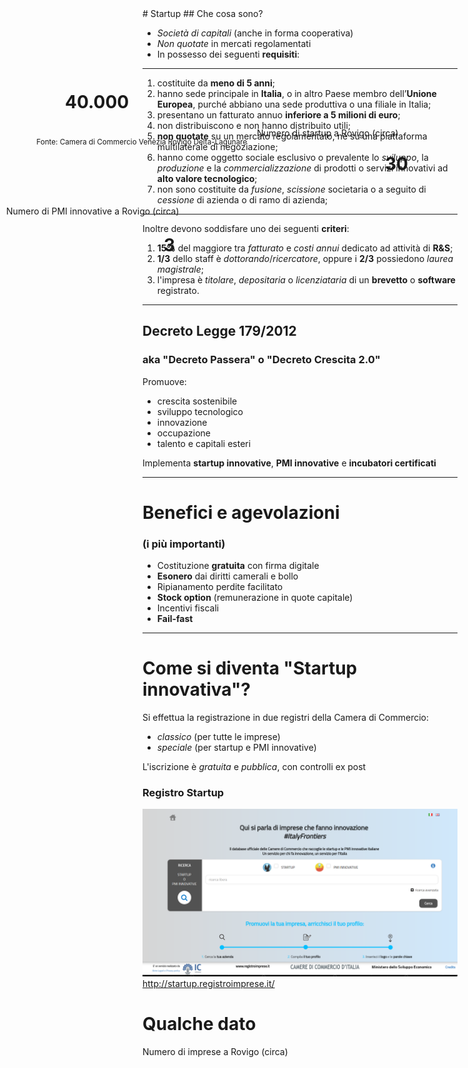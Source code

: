 <div id="legislazione" class="step slide markdown" data-rel-x="0" data-rel-y="900">
# Startup
## Che cosa sono?

* *Società di capitali* (anche in forma cooperativa)
* *Non quotate* in mercati regolamentati
* In possesso dei seguenti **requisiti**:

-----

1. costituite da **meno di 5 anni**;
2. hanno sede principale in **Italia**, o in altro Paese membro dell’**Unione Europea**, purché abbiano una sede produttiva o una filiale in Italia;
3. presentano un fatturato annuo **inferiore a 5 milioni di euro**;
4. non distribuiscono e non hanno distribuito utili;
5. **non quotate** su un mercato regolamentato, né su una piattaforma multilaterale di negoziazione;
6. hanno come oggetto sociale esclusivo o prevalente lo *sviluppo*, la *produzione* e la *commercializzazione* di prodotti o servizi innovativi ad **alto valore tecnologico**;
7. non sono costituite da *fusione*, *scissione* societaria o a seguito di *cessione* di azienda o di ramo di azienda;

-----

Inoltre devono soddisfare uno dei seguenti **criteri**:

1. **15%** del maggiore tra *fatturato* e *costi annui* dedicato ad attività di **R&S**;
2. **1/3** dello staff è *dottorando*/*ricercatore*, oppure i **2/3** possiedono *laurea magistrale*;
3. l'impresa è *titolare*, *depositaria* o *licenziataria* di un **brevetto** o **software** registrato.

-----

## Decreto Legge 179/2012
### aka "Decreto Passera" o "Decreto Crescita 2.0"
Promuove:

* crescita sostenibile
* sviluppo tecnologico
* innovazione
* occupazione
* talento e capitali esteri

Implementa **startup innovative**, **PMI innovative** e **incubatori certificati**

-----

# Benefici e agevolazioni
### (i più importanti)

* Costituzione **gratuita** con firma digitale
* **Esonero** dai diritti camerali e bollo
* Ripianamento perdite facilitato
* **Stock option** (remunerazione in quote capitale)
* Incentivi fiscali
* **Fail-fast**

-----

# Come si diventa "Startup innovativa"?

Si effettua la registrazione in due registri della Camera di Commercio:

* *classico* (per tutte le imprese)
* *speciale* (per startup e PMI innovative)

L'iscrizione è *gratuita* e *pubblica*, con controlli ex post

</div>

<div id="registro" class="step slide" data-rel-x="0" data-rel-y="900">
    <h3>Registro Startup</h3>
    <img alt="registro" src="images/test.png"/>
    <a href="http://startup.registroimprese.it/">http://startup.registroimprese.it/</a>
</div>

<div class="step slide" data-rel-x="0" data-rel-y="900">
    <h1>Qualche dato</h1>
    <p>Numero di imprese a Rovigo (circa)</p>
    <h1 style="position: absolute; top: 144px !important; left: 104px !important;">40.000</h1>
    <p style="position: absolute; top: 227px !important; left: 411px !important;">Numero di startup a Rovigo (circa)</p>
    <h1 style="position: absolute; top: 243px !important; left: 616px !important;">30</h1>
    <p style="position: absolute; top: 352px !important; left: 10px;">Numero di PMI innovative a Rovigo (circa)</p>
    <h1 style="position: absolute; top: 373px !important; left: 262px !important;">3</h1>
    <small style="position: absolute;top: 22em;left: 5em;">Fonte: Camera di Commercio Venezia Rovigo Delta-Lagunare</small>
</div>

